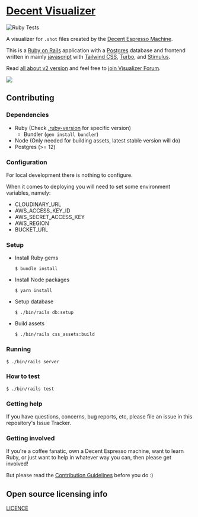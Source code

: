 # [Decent Visualizer](https://visualizer.coffee/)

![Ruby Tests](https://github.com/miharekar/decent-visualizer/actions/workflows/ruby-tests.yml/badge.svg)

A visualizer for `.shot` files created by the [Decent Espresso Machine](https://decentespresso.com/).

This is a [Ruby on Rails](https://rubyonrails.org/) application with a [Postgres](https://www.postgresql.org/) database and frontend written in mainly [javascript](https://www.javascript.com/) with [Tailwind CSS](https://tailwindcss.com/), [Turbo](https://github.com/hotwired/turbo-rails), and [Stimulus](https://stimulus.hotwired.dev/).

Read [all about v2 version](https://public.3.basecamp.com/p/y8keyN8VrToTNwXw84ZvC2p1) and feel free to [join Visualizer Forum](https://decentforum.com/tag/visualizer).

[![](sample.png)](https://visualizer.coffee/shots/77152920-e5f5-4fd9-a54c-e84133ea1d3e)

## Contributing

### Dependencies

- Ruby (Check [.ruby-version](.ruby-version) for specific version)
  - Bundler (`gem install bundler`)
- Node (Only needed for building assets, latest stable version will do)
- Postgres (>= 12)

### Configuration

For local development there is nothing to configure.

When it comes to deploying you will need to set some environment variables, namely:

- CLOUDINARY_URL 
- AWS_ACCESS_KEY_ID
- AWS_SECRET_ACCESS_KEY 
- AWS_REGION 
- BUCKET_URL

### Setup

- Install Ruby gems
    ```shell
    $ bundle install
    ```
- Install Node packages
    ```shell
    $ yarn install
    ```
- Setup database
    ```shell
    $ ./bin/rails db:setup
    ```
- Build assets
    ```shell
    $ ./bin/rails css_assets:build
    ```

### Running

```shell
$ ./bin/rails server
```

### How to test

```shell
$ ./bin/rails test
```
### Getting help

If you have questions, concerns, bug reports, etc, please file an issue in this repository's Issue Tracker.

### Getting involved

If you're a coffee fanatic, own a Decent Espresso machine, want to learn Ruby, or just want to help in whatever way you can, then please get involved!

But please read the [Contribution Guidelines](CONTRIBUTING) before you do :)

## Open source licensing info

[LICENCE](LICENSE)
